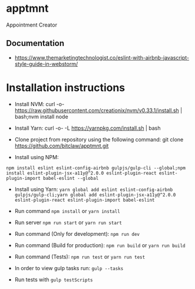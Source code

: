 # apptmnt

Appointment Creator

## Documentation

- https://www.themarketingtechnologist.co/eslint-with-airbnb-javascript-style-guide-in-webstorm/

# Installation instructions

- Install NVM: curl -o- https://raw.githubusercontent.com/creationix/nvm/v0.33.1/install.sh | bash;nvm install node 
- Install Yarn: curl -o- -L https://yarnpkg.com/install.sh | bash
- Clone project from repository using the following command: git clone https://github.com/bitclaw/apptmnt.git

- Install using NPM:
 
 `npm install eslint eslint-config-airbnb gulpjs/gulp-cli --global;npm install eslint-plugin-jsx-a11y@^2.0.0 eslint-plugin-react eslint-plugin-import babel-eslint --global`
 
- Install using Yarn:
 `yarn global add eslint eslint-config-airbnb gulpjs/gulp-cli;yarn global add eslint-plugin-jsx-a11y@^2.0.0 eslint-plugin-react eslint-plugin-import babel-eslint`
 
- Run command `npm install` or `yarn install`
- Run server `npm run start` or `yarn run start`
- Run command (Only for development): `npm run dev`
- Run command (Build for production): `npm run build` or `yarn run build`
- Run command (Tests): `npm run test` or `yarn run test`

- In order to view gulp tasks run: `gulp --tasks`
- Run tests with `gulp testScripts`